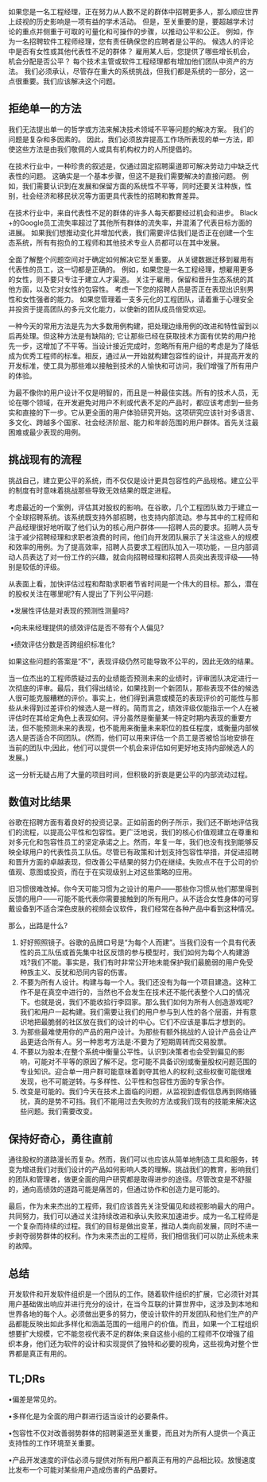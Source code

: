 如果您是一名工程经理，正在努力从人数不足的群体中招聘更多人，那么顺应世界上歧视的历史影响是一项有益的学术活动。 但是，至关重要的是，要超越学术讨论的重点并侧重于可取的可量化和可操作的步骤，以推动公平和公正。 例如，作为一名招聘软件工程师经理，您有责任确保您的应聘者是公平的。 候选人的评论中是否有女性或其他代表性不足的群体？ 雇用某人后，您提供了哪些增长机会，机会分配是否公平？ 每个技术主管或软件工程经理都有增加他们团队中资产的方法。 我们必须承认，尽管存在重大的系统挑战，但我们都是系统的一部分，这一点很重要。我们应该解决这个问题。

## 拒绝单一的方法

我们无法提出单一的哲学或方法来解决技术领域不平等问题的解决方案。 我们的问题是复杂和多因素的。 因此，我们必须放弃提高工作场所表现的单一方法，即使这些方法是由我们敬佩的人或具有机构权力的人所提倡的。

在技术行业中，一种珍贵的叙述是，仅通过固定招聘渠道即可解决劳动力中缺乏代表性的问题。 这确实是一个基本步骤，但这不是我们需要解决的直接问题。 例如，我们需要认识到在发展和保留方面的系统性不平等，同时还要关注种族，性别，社会经济和移民状况等方面更具代表性的招聘和教育差异。

在技术行业中，来自代表性不足的群体的许多人每天都要经过机会和进步。 Black +的Google员工流失率超过了其他所有群体的流失率，并混淆了代表目标方面的进展。 如果我们想推动变化并增加代表，我们需要评估我们是否正在创建一个生态系统，所有有抱负的工程师和其他技术专业人员都可以在其中发展。

全面了解整个问题空间对于确定如何解决它至关重要。 从关键数据迁移到雇用有代表性的员工，这一切都是正确的。 例如，如果您是一名工程经理，想雇用更多的女性，则不要只专注于建立人才渠道。 关注于雇用，保留和晋升生态系统的其他方面，以及它对女性的包容性。 考虑一下您的招聘人员是否正在表现出识别男性和女性强者的能力。 如果您管理着一支多元化的工程团队，请着重于心理安全并投资于提高团队的多元文化能力，以使新的团队成员倍受欢迎。

一种今天的常用方法是先为大多数用例构建，把处理边缘用例的改进和特性留到以后再处理。但这种方法是有缺陷的; 它让那些已经在获取技术方面有优势的用户抢先一步，这增加了不平等。当设计接近完成时，忽略所有用户组的考虑是为了降低成为优秀工程师的标准。相反，通过从一开始就构建包容性的设计，并提高开发的开发标准，使工具为那些难以接触到技术的人愉快和可访问，我们增强了所有用户的体验。

为最不像你的用户设计不仅是明智的，而且是一种最佳实践。所有的技术人员，无论在哪个领域，在开发避免对用户不利或代表不足的产品时，都应该考虑到一些务实和直接的下一步。它从更全面的用户体验研究开始。这项研究应该针对多语言、多文化、跨越多个国家、社会经济阶层、能力和年龄范围的用户群体。首先关注最困难或最少表现的用例。

## 挑战现有的流程

挑战自己，建立更公平的系统，而不仅仅是设计更具包容性的产品规格。建立公平的制度有时意味着挑战那些导致无效结果的既定进程。

考虑最近的一个案例，评估其对股权的影响。在谷歌，几个工程团队致力于建立一个全球招聘系统。该系统既支持外部招聘，也支持内部流动。参与其中的工程师和产品经理很好地听取了他们认为的核心用户群体——招聘人员的要求。招聘人员专注于减少招聘经理和求职者浪费的时间，他们向开发团队展示了关注这些人的规模和效率的用例。为了提高效率，招聘人员要求工程团队加入一项功能，一旦内部调动人员表达了对一份工作的兴趣，就会向招聘经理和招聘人员突出表现评级——特别是较低的评级。

从表面上看，加快评估过程和帮助求职者节省时间是一个伟大的目标。那么，潜在的股权关注在哪里呢?有人提出了下列公平问题:

​	•发展性评估是对表现的预测性测量吗?

​	•向未来经理提供的绩效评估是否不带有个人偏见?

​	•绩效评估分数是否跨组织标准化?



如果这些问题的答案是“不”，表现评级仍然可能导致不公平的，因此无效的结果。

当一位杰出的工程师质疑过去的业绩能否预测未来的业绩时，评审团队决定进行一次彻底的评审。最后，我们得出结论，如果找到一个新团队，那些表现不佳的候选人很可能克服糟糕的评价。事实上，他们得到满意或模范的表现评价的可能性与那些从未得到过差评价的候选人是一样的。简而言之，绩效评级仅能指示一个人在被评估时在其给定角色上表现如何。评分虽然是衡量某一特定时期内表现的重要方法，但不能预测未来的表现，也不能用来衡量未来职位的胜任程度，或衡量内部候选人是否适合不同团队。(然而，他们可以用来评估一个员工是否被恰当地安排在当前的团队中;因此，他们可以提供一个机会来评估如何更好地支持内部候选人的发展。)

这一分析无疑占用了大量的项目时间，但积极的折衷是更公平的内部流动过程。

## 数值对比结果

谷歌在招聘方面有着良好的投资记录。正如前面的例子所示，我们还不断地评估我们的流程，以提高公平性和包容性。更广泛地说，我们的核心价值观建立在尊重和对多元化和包容性员工的坚定承诺之上。然而，年复一年，我们也没有找到能够反映全球用户的代表性员工队伍。尽管已有政策和计划支持包容性举措，并促进招聘和晋升方面的卓越表现，但改善公平结果的努力仍在继续。失败点不在于公司的价值观、意图或投资，而在于在实现级别上对这些策略的应用。

旧习惯很难改掉。你今天可能习惯为之设计的用户——那些你习惯从他们那里得到反馈的用户——可能不能代表你需要接触到的所有用户。从不适合女性身体的可穿戴设备到不适合深色皮肤的视频会议软件，我们经常在各种产品中看到这种情况。

那么，出路是什么?

1. 好好照照镜子。谷歌的品牌口号是“为每个人而建”。当我们没有一个具有代表性的员工队伍或首先集中社区反馈的参与模型时，我们如何为每个人构建游戏?我们不能。事实是，我们有时非常公开地未能保护我们最脆弱的用户免受种族主义、反犹和恐同内容的伤害。
2. 不要为所有人设计。构建与每一个人。我们还没有为每一个项目建造。这种工作不是在真空中进行的，当然也不会发生在技术还不能代表整个人口的情况下。也就是说，我们不能收拾行李回家。那么我们如何为所有人创造游戏呢?我们和用户一起构建。我们需要让我们的用户参与到人性的各个层面，并有意识地把最脆弱的社区放在我们的设计的中心。它们不应该是事后才想到的。
3. 为那些最难使用你的产品的用户设计。为那些有额外挑战的人设计产品会让产品更适合所有人。另一种思考方法是:不要为了短期周转而交易股票。
4. 不要以为股本;在整个系统中衡量公平性。认识到决策者也会受到偏见的影响，可能对不平等的原因了解不足。您可能不具备识别或衡量股权问题范围的专业知识。迎合单一用户群可能意味着剥夺其他人的权利;这些权衡可能很难发现，也不可能逆转。与多样性、公平性和包容性方面的专家合作。
5. 改变是可能的。我们今天在技术上面临的问题，从监视到虚假信息再到网络骚扰，真的是势不可挡。我们不能用过去失败的方法或我们现有的技能来解决这些问题。我们需要改变。

## 保持好奇心，勇往直前

通往股权的道路漫长而复杂。然而，我们可以也应该从简单地制造工具和服务，转变为增进我们对我们设计的产品如何影响人类的理解。挑战我们的教育，影响我们的团队和管理者，做更全面的用户研究都是取得进步的途径。尽管改变是不舒服的，通向高绩效的道路可能是痛苦的，但通过协作和创造力是可能的。

最后，作为未来杰出的工程师，我们应该首先关注受偏见和歧视影响最大的用户。共同努力，我们可以通过关注持续改进和承认失败来加速进步。成为一名工程师是一个复杂而持续的过程。我们的目标是做出变革，推动人类向前发展，同时不进一步剥夺弱势群体的权利。作为未来杰出的工程师，我们相信我们可以防止系统未来的故障。

## 总结

开发软件和开发软件组织是一个团队的工作。随着软件组织的扩展，它必须针对其用户基础做出响应并进行充分的设计，在当今互联的计算世界中，这涉及到本地和世界各地的每个人。必须做出更多的努力，使设计软件的开发团队和他们生产的产品都能反映出如此多样化和涵盖范围的一组用户的价值。而且，如果一个工程组织想要扩大规模，它不能忽视代表不足的群体;来自这些小组的工程师不仅增强了组织本身，他们还为软件的设计和实现提供了独特和必要的视角，这些视角对整个世界都是真正有用的。

## TL;DRs 

•偏差是常见的。

•多样化是为全面的用户群进行适当设计的必要条件。

•包容性不仅对改善弱势群体的招聘渠道至关重要，而且对为所有人提供一个真正支持性的工作环境至关重要。

•产品开发速度的评估必须与提供对所有用户都真正有用的产品相比较。放慢速度比发布一个可能对某些用户造成伤害的产品要好。

